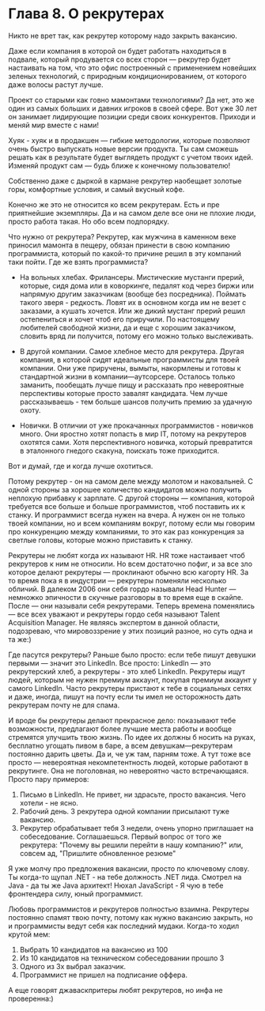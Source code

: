 # Глава 8. О рекрутерах

Никто не врет так, как рекрутер которому надо закрыть вакансию.

Даже если компания в которой он будет работать находиться в подвале, который продувается со всех сторон — рекрутер будет настаивать на том, что это офис построенный с применением новейших зеленых технологий, с природным кондиционированием, от которого даже волосы растут лучше.

Проект со старыми как говно мамонтами технологиями? Да нет, это же один из самых больших и давних игроков в своей сфере. Вот уже 30 лет он занимает лидирующие позиции среди своих конкурентов. Приходи и меняй мир вместе с нами!

Хуяк - хуяк и в продакшен — гибкие методологии, которые позволяют очень быстро выпускать новые версии продукта. Ты сам сможешь решать как в результате будет выглядеть продукт с учетом твоих идей. Изменяй продукт сам — будь ближе к конечному пользователю!

Собственно даже с дыркой в кармане рекрутер наобещает золотые горы, комфортные условия, и самый вкусный кофе.

Конечно же это не относится ко всем рекрутерам. Есть и пре приятнейшие экземпляры. Да и на самом деле все они не плохие люди, просто работа такая. Но обо всем подпорядку.

Что нужно от рекрутера? Рекрутер, как мужчина в каменном веке приносил мамонта в пещеру, обязан принести в свою компанию программиста, который по какой-то причине решил в эту компаний таки пойти. Где же взять программиста?

- На вольных хлебах. Фрилансеры. Мистические мустанги прерий, которые, сидя дома или в коворкинге, педалят код через биржи или напрямую другим заказчикам (вообще без посредника). Поймать такого зверя - редкость. Ловят их в основном когда им не везет с заказами, а кушать хочется. Или же дикий мустанг прерий решил остепениться и хочет чтоб его приручили. По настоящему любителей свободной жизни, да и еще с хорошим заказчиком, словить вряд ли получится, потому его можно только выслеживать.

- В другой компании. Самое хлебное место для рекрутера. Другая компания, в которой сидят идеальные программисты для твоей компании. Они уже приручены, вымыты, накормлены и готовы к стандартной жизни в компании—аутсорсере. Осталось только заманить, пообещать лучше пищу и рассказать про невероятные перспективы которые просто завалят кандидата. Чем лучше рассказываешь - тем больше шансов получить премию за удачную охоту.

- Новички. В отличии от уже прокачанных программистов - новичков много. Они яростно хотят попасть в мир IT, потому на рекрутеров охотятся сами. Хотя перспективного новичка, который превратится в эталонного гнедого скакуна, поискать тоже приходится.

Вот и думай, где и когда лучше охотиться.

Потому рекрутер - он на самом деле между молотом и наковальней. С одной стороны за хорошее количество кандидатов можно получить неплохую прибавку к зарплате. С другой стороны — компания, которой требуется все больше и больше программистов, чтоб поставить их к станку. И программист всегда нужен на вчера. А нужен он не только твоей компании, но и всем компаниям вокруг, потому если мы говорим про конкуренцию между компаниями, то это как раз конкуренция за светлые головы, которые можно приставить к станку.

Рекрутеры не любят когда их называют HR. HR тоже настаивает чтоб рекрутеров к ним не относили. Но всем достаточно пофиг, и за все зло которое делают рекрутеры — проклинают обычно всю кагорту HR. За то время пока я в индустрии — рекрутеры поменяли несколько обличий. В далеком 2006 они себя гордо называли Head Hunter — немножко эпичности в скучные разговоры в то время еще в скайпе. После — они называли себя рекрутерами. Теперь времена поменялись — все всех уважают и рекрутеры гордо себя называют Talent Acquisition Manager. Не являясь экспертом в данной области, подозреваю, что мировоззрение у этих позиций разное, но суть одна и та же:)

Где пасутся рекрутеры? Раньше было просто: если тебе пишут девушки первыми — значит это LinkedIn. Все просто: LinkedIn — это рекрутерский хлеб, а рекрутеры - это хлеб LinkedIn. Рекрутеры ищут людей, которым не нужен премиум аккаунт, покупая премиум аккаунт у самого LinkedIn. Часто рекрутеры пристают к тебе в социальных сетях и даже, иногда, пишут на почту если ты имел не осторожность дать рекрутерам почту не для спама.

И вроде бы рекрутеры делают прекрасное дело: показывают тебе возможности, предлагают более лучшие места работы и вообще стремятся улучшить твою жизнь. По идее их должны б носить на руках, бесплатно угощать пивом в баре, а всем девушкам—рекрутерам постоянно дарить цветы. Да и, че уж там, парням тоже. А тут тоже все просто — невероятная некомпетентность людей, которые работают в рекрутинге. Она не поголовная, но невероятно часто встречающаяся. Просто пару примеров:

1. Письмо в LinkedIn. Не привет, ни здрасьте, просто вакансия. Чего хотели - не ясно.
2. Рабочий день. 3 рекрутера одной компании присылают туже вакансию.
3. Рекрутер обрабатывает тебя 3 недели, очень упорно приглашает на собеседование. Соглашаешься. Первый вопрос от того же рекрутера: "Почему вы решили перейти в нашу компанию?" или, совсем ад, "Пришлите обновленное резюме"

Я уже молчу про предложения вакансии, просто по ключевому слову. Ты когда-то щупал .NET - на тебе должность .NET лида. Смотрел на Java - да ты же Java архитект! Нюхал JavaScript - Я чую в тебе фронтендера силу, юный программист.

Любовь программистов и рекрутеров полностью взаимна. Рекрутеры постоянно спамят твою почту, потому как нужно вакансию закрыть, но и программисты ведут себя как последний мудаки. Когда-то ходил крутой мем:

1. Выбрать 10 кандидатов на вакансию из 100
2. Из 10 кандидатов на техническом собеседовании прошло 3
3. Одного из 3х выбрал заказчик.
4. Программист не пришел на подписание оффера.

А еще говорят джаваскпритеры любят рекрутеров, но инфа не проверенна:)
